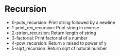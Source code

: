 # Recursion

- 0-puts_recursion: Print string followed by a newline
- 1-print_rev_recursion: Print string in reverse
- 2-strlen_recursion: Return length of string
- 3-factorial: Print factorial of a number
- 4-pow_recursion: Return x raised to power of y
- 5-sqrt_recursion: Return sqrt of natural number
